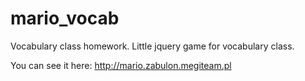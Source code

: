 mario_vocab
===========

Vocabulary class homework. Little jquery game for vocabulary class.

You can see it here:
http://mario.zabulon.megiteam.pl